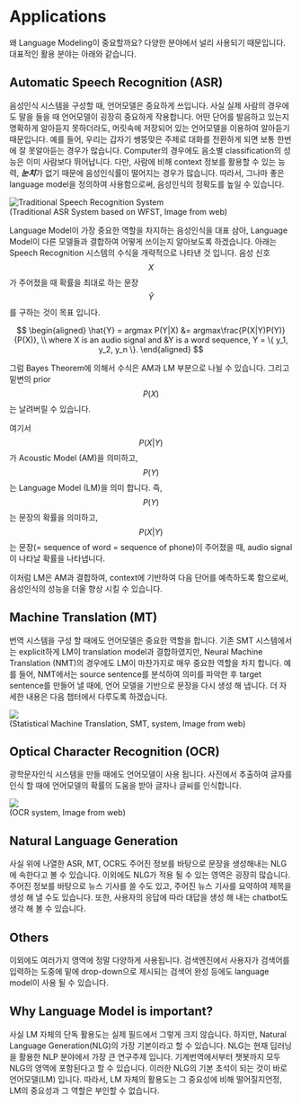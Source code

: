 # Applications

왜 Language Modeling이 중요할까요? 다양한 분야에서 널리 사용되기 때문입니다. 대표적인 활용 분야는 아래와 같습니다.

## Automatic Speech Recognition (ASR)

음성인식 시스템을 구성할 때, 언어모델은 중요하게 쓰입니다. 사실 실제 사람의 경우에도 말을 들을 때 언어모델이 굉장히 중요하게 작용합니다. 어떤 단어를 발음하고 있는지 명확하게 알아듣지 못하더라도, 머릿속에 저장되어 있는 언어모델을 이용하여 알아듣기 때문입니다. 예를 들어, 우리는 갑자기 쌩뚱맞은 주제로 대화를 전환하게 되면 보통 한번에 잘 못알아듣는 경우가 많습니다. Computer의 경우에도 음소별 classification의 성능은 이미 사람보다 뛰어납니다. 다만, 사람에 비해 context 정보를 활용할 수 있는 능력, ***눈치***가 없기 때문에 음성인식률이 떨어지는 경우가 많습니다. 따라서, 그나마 좋은 language model을 정의하여 사용함으로써, 음성인식의 정확도를 높일 수 있습니다.

![Traditional Speech Recognition System](https://www.esat.kuleuven.be/psi/spraak/demo/Recog/lvr_scheme.gif)<br>
(Traditional ASR System based on WFST, Image from web)

Language Model이 가장 중요한 역할을 차지하는 음성인식을 대표 삼아, Language Model이 다른 모델들과 결합하여 어떻게 쓰이는지 알아보도록 하겠습니다. 아래는 Speech Recognition 시스템의 수식을 개략적으로 나타낸 것 입니다. 음성 신호 $$ X $$가 주어졌을 때 확률을 최대로 하는 문장 $$ \hat{Y} $$를 구하는 것이 목표 입니다.

$$
\begin{aligned}
\hat{Y} = argmax P(Y|X) &= argmax\frac{P(X|Y)P(Y)}{P(X)}, \\
where X is an audio signal and &Y is a word sequence, Y = \{ y_1, y_2, y_n \}.
\end{aligned}
$$

그럼 Bayes Theorem에 의해서 수식은 AM과 LM 부분으로 나뉠 수 있습니다. 그리고 밑변의 prior $$ P(X) $$는 날려버릴 수 있습니다.


여기서 $$ P(X|Y) $$가 Acoustic Model (AM)을 의미하고, $$ P(Y) $$는 Language Model (LM)을 의미 합니다. 즉, $$ P(Y) $$는 문장의 확률을 의미하고, $$ P(X|Y) $$는 문장(= sequence of word = sequence of phone)이 주어졌을 때, audio signal이 나타날 확률을 나타냅니다.

이처럼 LM은 AM과 결합하여, context에 기반하여 다음 단어를 예측하도록 함으로써, 음성인식의 성능을 더울 향상 시킬 수 있습니다.

## Machine Translation (MT)

번역 시스템을 구성 할 때에도 언어모델은 중요한 역할을 합니다. 기존 SMT 시스템에서는 explicit하게 LM이 translation model과 결합하였지만, Neural Machine Translation (NMT)의 경우에도 LM이 마찬가지로 매우 중요한 역할을 차지 합니다. 예를 들어, NMT에서는 source sentence를 분석하여 의미를 파악한 후 target sentence를 만들어 낼 때에, 언어 모델을 기반으로 문장을 다시 생성 해 냅니다. 더 자세한 내용은 다음 챕터에서 다루도록 하겠습니다.

![](http://www.kecl.ntt.co.jp/rps/_src/sc1134/innovative_3_1e.jpg)<br>
(Statistical Machine Translation, SMT, system, Image from web)

## Optical Character Recognition (OCR)

광학문자인식 시스템을 만들 때에도 언어모델이 사용 됩니다. 사진에서 추출하여 글자를 인식 할 때에 언어모델의 확률의 도움을 받아 글자나 글씨를 인식합니다.

![](https://doi.ieeecomputersociety.org/cms/Computer.org/dl/trans/tp/2013/10/figures/ttp20131024131.gif)<br>
(OCR system, Image from web)

## Natural Language Generation

사실 위에 나열한 ASR, MT, OCR도 주어진 정보를 바탕으로 문장을 생성해내는 NLG에 속한다고 볼 수 있습니다. 이외에도 NLG가 적용 될 수 있는 영역은 굉장히 많습니다. 주어진 정보를 바탕으로 뉴스 기사를 쓸 수도 있고, 주어진 뉴스 기사를 요약하여 제목을 생성 해 낼 수도 있습니다. 또한, 사용자의 응답에 따라 대답을 생성 해 내는 chatbot도 생각 해 볼 수 있습니다.

## Others

이외에도 여러가지 영역에 정말 다양하게 사용됩니다. 검색엔진에서 사용자가 검색어를 입력하는 도중에 밑에 drop-down으로 제시되는 검색어 완성 등에도 language model이 사용 될 수 있습니다.

## Why Language Model is important?

사실 LM 자체의 단독 활용도는 실제 필드에서 그렇게 크지 않습니다. 하지만, Natural Language Generation(NLG)의 가장 기본이라고 할 수 있습니다. NLG는 현재 딥러닝을 활용한 NLP 분야에서 가장 큰 연구주제 입니다. 기계번역에서부터 챗봇까지 모두 NLG의 영역에 포함된다고 할 수 있습니다. 이러한 NLG의 기본 초석이 되는 것이 바로 언어모델(LM) 입니다. 따라서, LM 자체의 활용도는 그 중요성에 비해 떨어질지언정, LM의 중요성과 그 역할은 부인할 수 없습니다.